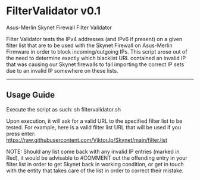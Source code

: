 # FilterValidator v0.1
Asus-Merlin Skynet Firewall Filter Validator

Filter Validator tests the IPv4 addresses (and IPv6 if present) on a given filter list that are to be used with the Skynet Firewall on Asus-Merlin Firmware in order to block incoming/outgoing IPs. This script arose out of the need to determine exactly which blacklist URL contained an invalid IP that was causing our Skynet firewalls to fail importing the correct IP sets due to an invalid IP somewhere on these lists.

-------------------------------------------------------------------------------------------------------------------------
Usage Guide
-------------------------------------------------------------------------------------------------------------------------
Execute the script as such:  sh filtervalidator.sh

Upon execution, it will ask for a valid URL to the specified filter list to be tested.  For example, here is a valid filter list URL that will be used if you press enter: https://raw.githubusercontent.com/ViktorJp/Skynet/main/filter.list

NOTE: Should any list come back with any invalid IP entries (marked in Red), it would be advisable to #COMMENT out the offending entry in your filter list in order to get Skynet back in working condition, or get in touch with the entity that takes care of the list in order to correct their mistake.
